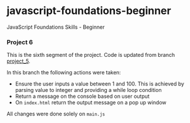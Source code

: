 # javascript-foundations-beginner
JavaScript Foundations Skills - Beginner

### Project 6
This is the sixth segment of the project. Code is updated from branch [project_5](https://github.com/apa017/javascript-foundations-beginner/tree/project_5). 

In this branch the following actions were taken:

- Ensure the user inputs a value between 1 and 100. This is achieved by parsing value to integer and providing a while loop condition
- Return a message on the console based on user output
- On `index.html` return the output message on a pop up window

All changes were done solely on `main.js`
